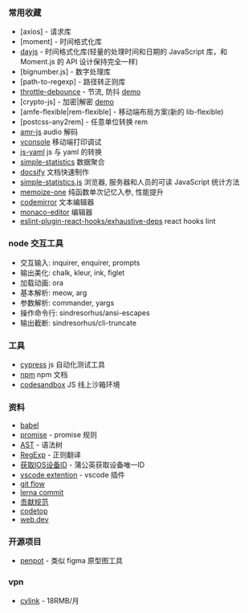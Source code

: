 ### 常用收藏

- [axios] - 请求库
- [moment] - 时间格式化库
- [dayjs](https://dayjs.gitee.io/zh-CN) - 时间格式化库(轻量的处理时间和日期的 JavaScript 库，和 Moment.js 的 API 设计保持完全一样)
- [bignumber.js] - 数字处理库
- [path-to-regexp] - 路径转正则库
- [throttle-debounce](https://github.com/niksy/throttle-debounce) - 节流, 防抖 [demo](/usual/demo[throttle-debounce])
- [crypto-js] - 加密|解密 [demo](/usual/demo[crypto-js])
- [amfe-flexible|rem-flexible] - 移动端布局方案(新的 lib-flexible)
- [postcss-any2rem] - 任意单位转换 rem
- [amr-js](https://www.npmjs.com/package/amr-js) audio 解码
- [vconsole](https://github.com/Tencent/vConsole) 移动端打印调试
- [js-yaml](https://www.npmjs.com/package/js-yaml) js 与 yaml 的转换
- [simple-statistics](https://simplestatistics.org/) 数据聚合
- [docsify](https://docsify.js.org/) 文档快速制作
- [simple-statistics.js](https://simplestatistics.org/) 浏览器, 服务器和人员的可读 JavaScript 统计方法
- [memoize-one](https://www.npmjs.com/package/memoize-one) 纯函数单次记忆入参, 性能提升
- [codemirror](https://codemirror.net/) 文本编辑器
- [monaco-editor](https://github.com/Microsoft/monaco-editor) 编辑器
- [eslint-plugin-react-hooks/exhaustive-deps](https://github.com/facebook/react/tree/master/packages/eslint-plugin-react-hooks) react hooks lint

### node 交互工具

- 交互输入: inquirer, enquirer, prompts
- 输出美化: chalk, kleur, ink, figlet
- 加载动画: ora
- 基本解析: meow,  arg
- 参数解析: commander, yargs
- 操作命令行: sindresorhus/ansi-escapes
- 输出截断: sindresorhus/cli-truncate
 
### 工具

- [cypress](https://www.cypress.io/) js 自动化测试工具
- [npm](https://www.npmjs.cn/misc/scripts/) npm 文档
- [codesandbox](https://codesandbox.io) JS 线上沙箱环境

### 资料

- [babel](https://www.babeljs.cn/)
- [promise](https://promisesaplus.com/) - promise 规则
- [AST](https://astexplorer.net/) - 语法树
- [RegExp](https://jex.im/regulex/) - 正则翻译
- [获取IOS设备ID](https://www.pgyer.com/tools/udid) - 蒲公英获取设备唯一ID
- [vscode extention](https://code.visualstudio.com/api/get-started/your-first-extension) - vscode 插件
- [git flow](https://github.com/nvie/gitflow)
- [lerna commit](https://github.com/lerna/lerna/blob/514bc57a53/commands/version/README.md#--conventional-commits)
- [贡献规范](https://github.com/all-contributors/all-contributors)
- [codetop](https://codetop.cc/)
- [web.dev](https://web.dev/)

### 开源项目

- [penpot](https://github.com/penpot/penpot) - 类似 figma 原型图工具

### vpn

- [cylink](https://cylink.me/) - 18RMB/月